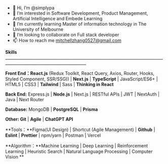 - 👋 Hi, I’m @simplypa
- 👀 I’m interested in Software Development, Product Management, Artificial Intelligence and Embede Learning
- 🌱 I’m currently learning Master of information technology in The University of Melbourne
- 💞️ I’m looking to collaborate on Full stack developer
- 📫 How to reach me mitchellzhang0527@gmail.com

<!---
Mitch is a Full Stack Web Developer who has recently graduated with a Master's degree in Artificial Intelligence. He firmly believes that the development of AI can enhance the efficiency of the IT industry and enable developers to work collaboratively with AI systems, resulting in the accomplishment of more complex and meaningful goals.

With experience in both front-end and back-end development, he is skilled in a variety of programming languages and frameworks, including Typescript, React, Next.js, and Node.js. During his time at university, he also studied software product management, which provided a solid foundation for him to quickly adapt to agile teams. In addition, he is proficient in using Figma like a UI designer, and he has a good grasp of data visualization and analysis through using Tableau. Of course, he also has knowledge of natural language processing and computer vision.

Whether it is building a website, creating a custom web application, or optimizing an existing platform, Mitch is committed to delivering high-quality solutions that meet the unique needs of each client.
--->
**Skills** ______________________________________________________________________________________________________________________ 

**Front End：React.js** (Redux Toolkit, React Query, Axios, Router, Hooks, Styled Component, SSR/SSG)) | **Next.js** | **TypeScript** | JavaScript/ES6+ | HTML5 | CSS3 | **Tailwind** | Sass | **Thinking in React**

**Back End:** Express.js | **Node.js** | Next.js | RESTful APIs | JWT | NextAuth | Java | Next Router

**Database:** MongoDB | **PostgreSQL** | **Prisma**

**Other: Git** | **Agile** | **ChatGPT API**

**Tools：**Figma(UI Design) | Shortcut (Agile Management) | **Github** | **Eslint** | **Prettier** | npm/yarn | Postman | Vercel

**Algorithm：**Machine Learning | Deep Learning | Reinforcement Learning | Heuristic Search | Natural Language Processing | Computer Vision **
